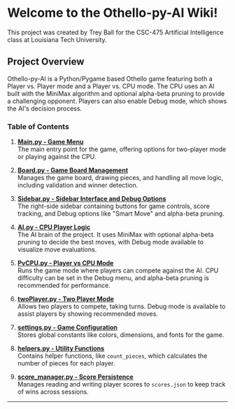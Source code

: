 
# Welcome to the Othello-py-AI Wiki!

This project was created by Trey Ball for the CSC-475 Artificial Intelligence class at Louisiana Tech University.

## Project Overview

Othello-py-AI is a Python/Pygame based Othello game featuring both a Player vs. Player mode and a Player vs. CPU mode. The CPU uses an AI built with the MiniMax algorithm and optional alpha-beta pruning to provide a challenging opponent. Players can also enable Debug mode, which shows the AI's decision process.

### Table of Contents

1. **[Main.py - Game Menu](https://github.com/IIITreyIII/Othello-py-AI/wiki/main.py)**  
   The main entry point for the game, offering options for two-player mode or playing against the CPU.

2. **[Board.py - Game Board Management](https://github.com/IIITreyIII/Othello-py-AI/wiki/board.py)**  
   Manages the game board, drawing pieces, and handling all move logic, including validation and winner detection.

3. **[Sidebar.py - Sidebar Interface and Debug Options](https://github.com/IIITreyIII/Othello-py-AI/wiki/sidebar.py)**  
   The right-side sidebar containing buttons for game controls, score tracking, and Debug options like "Smart Move" and alpha-beta pruning.

4. **[AI.py - CPU Player Logic](https://github.com/IIITreyIII/Othello-py-AI/wiki/AI.py)**  
   The AI brain of the project. It uses MiniMax with optional alpha-beta pruning to decide the best moves, with Debug mode available to visualize move evaluations.

5. **[PvCPU.py - Player vs CPU Mode](https://github.com/IIITreyIII/Othello-py-AI/wiki/PvCPU.py)**  
   Runs the game mode where players can compete against the AI. CPU difficulty can be set in the Debug menu, and alpha-beta pruning is recommended for performance.

6. **[twoPlayer.py - Two Player Mode](https://github.com/IIITreyIII/Othello-py-AI/wiki/twoPlayer.py)**  
   Allows two players to compete, taking turns. Debug mode is available to assist players by showing recommended moves.

7. **[settings.py - Game Configuration](https://github.com/IIITreyIII/Othello-py-AI/wiki/settings.py)**  
   Stores global constants like colors, dimensions, and fonts for the game.

8. **[helpers.py - Utility Functions](https://github.com/IIITreyIII/Othello-py-AI/wiki/helpers.py)**  
   Contains helper functions, like `count_pieces`, which calculates the number of pieces for each player.

9. **[score_manager.py - Score Persistence](https://github.com/IIITreyIII/Othello-py-AI/wiki/score_manager.py)**  
   Manages reading and writing player scores to `scores.json` to keep track of wins across sessions.

---
